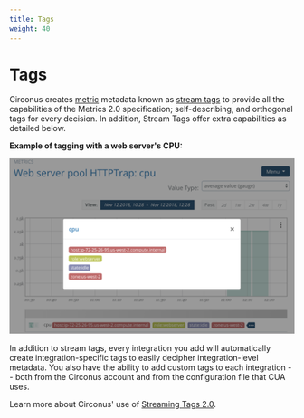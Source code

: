 ```yaml
---
title: Tags
weight: 40
---
```


# Tags

Circonus creates [metric](/circonus/getting-started/glossary/#metric) metadata known as [stream tags](/circonus/getting-started/glossary/#stream-tag) to provide all the capabilities of the Metrics 2.0 specification; self-describing, and orthogonal tags for every decision. In addition, Stream Tags offer extra capabilities as detailed below.

**Example of tagging with a web server's CPU:**

![Web Server CPU Tags](../img/web-server-cpu-tags.png)

In addition to stream tags, every integration you add will automatically create integration-specific tags to easily decipher integration-level metadata. You also have the ability to add custom tags to each integration -- both from the Circonus account and from the configuration file that CUA uses.

Learn more about Circonus' use of [Streaming Tags 2.0](https://www.circonus.com/2018/11/introducing-circonus-stream-tags/).
